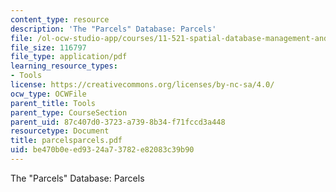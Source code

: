 ```yaml
---
content_type: resource
description: 'The "Parcels" Database: Parcels'
file: /ol-ocw-studio-app/courses/11-521-spatial-database-management-and-advanced-geographic-information-systems-spring-2003/be470b0eed9324a73782e82083c39b90_parcelsparcels.pdf
file_size: 116797
file_type: application/pdf
learning_resource_types:
- Tools
license: https://creativecommons.org/licenses/by-nc-sa/4.0/
ocw_type: OCWFile
parent_title: Tools
parent_type: CourseSection
parent_uid: 87c407d0-3723-a739-8b34-f71fccd3a448
resourcetype: Document
title: parcelsparcels.pdf
uid: be470b0e-ed93-24a7-3782-e82083c39b90
---
```

The "Parcels" Database: Parcels